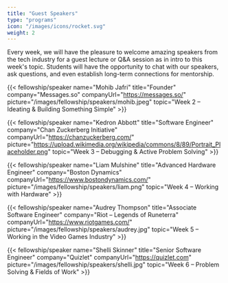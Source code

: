```yaml
---
title: "Guest Speakers"
type: "programs"
icon: "/images/icons/rocket.svg"
weight: 2
---
```


Every week, we will have the pleasure to welcome amazing speakers from the tech industry for a guest lecture or Q&A session as in intro to this week's topic. Students will have the opportunity to chat with our speakers, ask questions, and even establish long-term connections for mentorship.

{{< fellowship/speaker name="Mohib Jafri" title="Founder" company="Messages.so" companyUrl="https://messages.so/" picture="/images/fellowship/speakers/mohib.jpeg" topic="Week 2 – Ideating & Building Something Simple" >}}

{{< fellowship/speaker name="Kedron Abbott" title="Software Engineer" company="Chan Zuckerberg Initiative" companyUrl="https://chanzuckerberg.com/" picture="https://upload.wikimedia.org/wikipedia/commons/8/89/Portrait_Placeholder.png"  topic="Week 3 – Debugging & Active Problem Solving" >}}

{{< fellowship/speaker name="Liam Mulshine" title="Advanced Hardware Engineer" company="Boston Dynamics" companyUrl="https://www.bostondynamics.com/" picture="/images/fellowship/speakers/liam.png" topic="Week 4 – Working with Hardware" >}}

{{< fellowship/speaker name="Audrey Thompson" title="Associate Software Engineer" company="Riot – Legends of Runeterra" companyUrl="https://www.riotgames.com/" picture="/images/fellowship/speakers/audrey.jpg" topic="Week 5 – Working in the Video Games Industry" >}}

{{< fellowship/speaker name="Shelli Skinner" title="Senior Software Engineer" company="Quizlet" companyUrl="https://quizlet.com" picture="/images/fellowship/speakers/shelli.jpg"  topic="Week 6 – Problem Solving & Fields of Work" >}}
